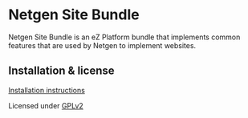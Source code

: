 Netgen Site Bundle
==================

Netgen Site Bundle is an eZ Platform bundle that implements common features that are used
by Netgen to implement websites.

Installation & license
----------------------

[Installation instructions](Resources/doc/INSTALL.md)

Licensed under [GPLv2](LICENSE)

